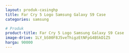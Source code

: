 ```yaml
---
layout: produk-casinghp
title: Far Cry 5 Logo Samsung Galaxy S9 Case
categories: samsung

# Produk
product-title: Far Cry 5 Logo Samsung Galaxy S9 Case
image-drive: 1LY_bS00F8J5veThigzEtNFpG4BSkD1Z5
harga: 90000
---
```

